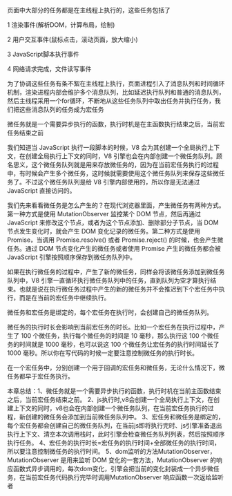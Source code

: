 页面中大部分的任务都是在主线程上执行的，这些任务包括了

1 渲染事件(解析DOM，计算布局，绘制)

2 用户交互事件(鼠标点击，滚动页面，放大缩小)

3 JavaScript脚本执行事件

4 网络请求完成，文件读写事件

为了协调这些任务有条不絮在主线程上执行，页面进程引入了消息队列和时间循环机制，渲染进程内部会维护多个消息队列，比如延迟执行队列和普通的消息队列，然后主线程采用一个for循环，不断地从这些任务队列中取出任务并执行任务，我们把这些消息队列的任务成为宏任务



微任务就是一个需要异步执行的函数，执行时机是在主函数执行结束之后，当前宏任务结束之前

我们知道当 JavaScript 执行一段脚本的时候，V8 会为其创建一个全局执行上下文，在创建全局执行上下文的同时，V8 引擎也会在内部创建一个微任务队列。顾名思义，这个微任务队列就是用来存放微任务的，因为在当前宏任务执行的过程中，有时候会产生多个微任务，这时候就需要使用这个微任务队列来保存这些微任务了。不过这个微任务队列是给 V8 引擎内部使用的，所以你是无法通过 JavaScript 直接访问的。


我们先来看看微任务是怎么产生的？在现代浏览器里面，产生微任务有两种方式。第一种方式是使用 MutationObserver 监控某个 DOM 节点，然后再通过 JavaScript 来修改这个节点，或者为这个节点添加、删除部分子节点，当 DOM 节点发生变化时，就会产生 DOM 变化记录的微任务。第二种方式是使用 Promise，当调用 Promise.resolve() 或者 Promise.reject() 的时候，也会产生微任务。通过 DOM 节点变化产生的微任务或者使用 Promise 产生的微任务都会被 JavaScript 引擎按照顺序保存到微任务队列中。


如果在执行微任务的过程中，产生了新的微任务，同样会将该微任务添加到微任务队列中，V8 引擎一直循环执行微任务队列中的任务，直到队列为空才算执行结束。也就是说在执行微任务过程中产生的新的微任务并不会推迟到下个宏任务中执行，而是在当前的宏任务中继续执行。

微任务和宏任务是绑定的，每个宏任务在执行时，会创建自己的微任务队列。

微任务的执行时长会影响到当前宏任务的时长。比如一个宏任务在执行过程中，产生了 100 个微任务，执行每个微任务的时间是 10 毫秒，那么执行这 100 个微任务的时间就是 1000 毫秒，也可以说这 100 个微任务让宏任务的执行时间延长了 1000 毫秒。所以你在写代码的时候一定要注意控制微任务的执行时长。

在一个宏任务中，分别创建一个用于回调的宏任务和微任务，无论什么情况下，微任务都早于宏任务执行。

本章总结：1、微任务就是一个需要异步执行的函数，执行时机在当前主函数结束之后，当前宏任务结束之前。 2、js执行时,v8会创建一个全局执行上下文，在创建上下文的同时，v8也会在内部创建一个微任务队列，在当前宏任务执行的过程，新创建的微任务会添加到当前微任务队列中。 3、宏任务和微任务是绑定的，每个宏任务都会创建自己的微任务队列，在当前js即将执行完时、js引擎准备退出执行上下文、清空本次调用栈时，此时引擎会检查微任务队列列表，然后按照顺序执行任务。 4、宏任务的执行时长=宏任务的执行时间+全部微任务的执行时间，所以要注意控制微任务的执行时间。 5、dom监听的方法MutationObserver，MutationObserver 是用来监听 DOM 变化的一套方法，MutationObserver 的响应函数式异步调用的，每次dom变化，引擎会把当前的变化封装成一个异步微任务，在当前宏任务代码执行完毕时调用MutationObserver 响应函数一次返给监听者